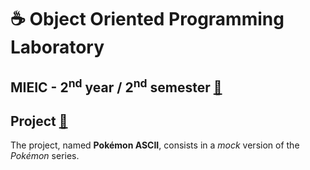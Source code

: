# ☕ Object Oriented Programming Laboratory

## MIEIC - 2<sup>nd</sup> year / 2<sup>nd</sup> semester [🔗](https://sigarra.up.pt/feup/en/ucurr_geral.ficha_uc_view?pv_ocorrencia_id=436442)

## Project [📂](Project/)

The project, named **Pokémon ASCII**, consists in a *mock* version of the *Pokémon* series.